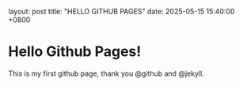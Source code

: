 layout: post
title: "HELLO GITHUB PAGES"
date: 2025-05-15 15:40:00 +0800

# Hello Github Pages!
This is my first github page, thank you @github and @jekyll.
